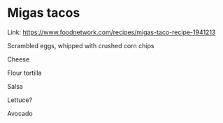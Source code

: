 # Migas tacos

Link: https://www.foodnetwork.com/recipes/migas-taco-recipe-1941213

Scrambled eggs, whipped with crushed corn chips

Cheese

Flour tortilla

Salsa

Lettuce?

Avocado
